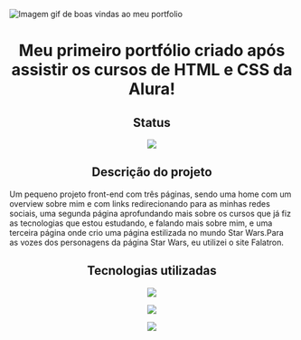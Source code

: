 ![Imagem gif de boas vindas ao meu portfolio](https://github.com/HeitorLuiz/portfolio/assets/17211954/c66e28a1-5151-4d51-8950-60994a26e59f)
#
<h1 align="center"> Meu primeiro portfólio criado após assistir os cursos de HTML e CSS da Alura! </h1>
<h2 align="center"> Status </h2> 
<p align="center"><img src="https://camo.githubusercontent.com/459f141bd5e24c179a0e2dd49691e290ed5c5d4b4cb97767daee7cfaf6e31121/687474703a2f2f696d672e736869656c64732e696f2f7374617469632f76313f6c6162656c3d535441545553266d6573736167653d434f4e434c5549444f26636f6c6f723d475245454e267374796c653d666f722d7468652d6261646765"></p>
<h2 align="center"> Descrição do projeto </h2>
<p>Um pequeno projeto front-end com três páginas, sendo uma home com um overview sobre mim e com links redirecionando para as minhas redes sociais, uma segunda página aprofundando mais sobre os cursos que já fiz as tecnologias que estou estudando, e falando mais sobre mim, e uma terceira página onde crio uma página estilizada no mundo Star Wars.Para as vozes dos personagens da página Star Wars, eu utilizei o site Falatron.</p>
<h2 align="center"> Tecnologias utilizadas </h2>
<p align="center"><img src="https://img.shields.io/badge/HTML-239120?style=for-the-badge&logo=html5&logoColor=white"></p>
<p align="center"><img src="https://img.shields.io/badge/CSS-239120?&style=for-the-badge&logo=css3&logoColor=white"></p>
<p align="center"><img src="https://img.shields.io/badge/JavaScript-F7DF1E?style=for-the-badge&logo=javascript&logoColor=black"></p>
